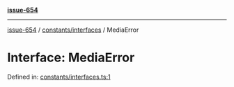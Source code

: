 [**issue-654**](README.md)

***

[issue-654](README.md) / [constants/interfaces](constants-interfaces.md) / MediaError

# Interface: MediaError

Defined in: [constants/interfaces.ts:1](https://github.com/typedoc2md/typedoc-plugin-markdown-scratchpad/blob/main/issues/654/src/constants/interfaces.ts#L1)
